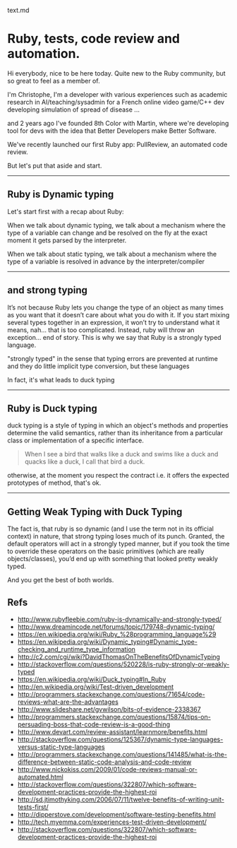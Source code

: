 text.md

# Ruby, tests, code review and automation.

Hi everybody, nice to be here today. Quite new to the Ruby community, but so
great to feel as a member of.

I'm Christophe, I'm a developer with various experiences such as academic
research in AI/teaching/sysadmin for a French online video game/C++ dev
developing simulation of spread of disease ...

and 2 years ago I've founded 8th Color with Martin, where we're developing tool
for devs with the idea that Better Developers make Better Software.

We've recently launched our first Ruby app: PullReview, an automated code review.

But let's put that aside and start.

---

## Ruby is Dynamic typing

Let's start first with a recap about Ruby:

When we talk about dynamic typing, we talk about a mechanism where the type of a
variable can change and be resolved on the fly at the exact moment it gets
parsed by the interpreter.

When we talk about static typing, we talk about a mechanism where the type of a
variable is resolved in advance by the interpreter/compiler

---

## and strong typing

It’s not because Ruby lets you change the type of an object as many
times as you want that it doesn’t care about what you do with it. If you start
mixing several types together in an expression, it won’t try to understand what
it means, nah… that is too complicated. Instead, ruby will throw an exception…
end of story. This is why we say that Ruby is a strongly typed language.

"strongly typed" in the sense that typing errors are prevented at runtime and
they do little implicit type conversion, but these languages

In fact, it's what leads to duck typing

---

## Ruby is Duck typing

duck typing is a style of typing in which an object's methods and properties
determine the valid semantics, rather than its inheritance from a particular
class or implementation of a specific interface.

> When I see a bird that walks like a duck and swims like a duck and quacks like
> a duck, I call that bird a duck.

otherwise, at the moment you respect the contract i.e. it offers the expected
prototypes of method, that's ok.

---

## Getting Weak Typing with Duck Typing

The fact is, that ruby is so dynamic (and I use the term not in its official
context) in nature, that strong typing loses much of its punch. Granted, the
default operators will act in a strongly typed manner, but if you took the time
to override these operators on the basic primitives (which are really
objects/classes), you’d end up with something that looked pretty weakly typed.

And you get the best of both worlds.

## Refs

* http://www.rubyfleebie.com/ruby-is-dynamically-and-strongly-typed/
* http://www.dreamincode.net/forums/topic/179748-dynamic-typing/
* https://en.wikipedia.org/wiki/Ruby_%28programming_language%29
* https://en.wikipedia.org/wiki/Dynamic_typing#Dynamic_type-checking_and_runtime_type_information
* http://c2.com/cgi/wiki?DavidThomasOnTheBenefitsOfDynamicTyping
* http://stackoverflow.com/questions/520228/is-ruby-strongly-or-weakly-typed
* https://en.wikipedia.org/wiki/Duck_typing#In_Ruby
* http://en.wikipedia.org/wiki/Test-driven_development
* http://programmers.stackexchange.com/questions/71654/code-reviews-what-are-the-advantages
* http://www.slideshare.net/gvwilson/bits-of-evidence-2338367
* http://programmers.stackexchange.com/questions/15874/tips-on-persuading-boss-that-code-review-is-a-good-thing
* http://www.devart.com/review-assistant/learnmore/benefits.html
* http://stackoverflow.com/questions/125367/dynamic-type-languages-versus-static-type-languages
* http://programmers.stackexchange.com/questions/141485/what-is-the-difference-between-static-code-analysis-and-code-review
* http://www.nickokiss.com/2009/01/code-reviews-manual-or-automated.html
* http://stackoverflow.com/questions/322807/which-software-development-practices-provide-the-highest-roi
* http://sd.jtimothyking.com/2006/07/11/twelve-benefits-of-writing-unit-tests-first/
* http://dipperstove.com/development/software-testing-benefits.html
* http://tech.myemma.com/experiences-test-driven-development/
* http://stackoverflow.com/questions/322807/which-software-development-practices-provide-the-highest-roi
